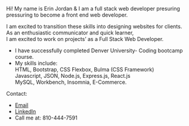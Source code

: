 Hi! My name is Erin Jordan & I am a full stack web developer presuring pressuring to become a front end web developer. <br>

I am excited to transition these skills into designing websites for clients. <br>
As an enthusiastic communicator and quick learner, <br>
I am excited to work on projects’ as a Full Stack Web Developer.

* I have successfully completed Denver University- Coding bootcamp course. <br>
* My skills include: <br>
HTML, Bootstrap, CSS Flexbox, Bulma (CSS Framework) <br>
Javascript, JSON, Node.js, Express.js, React.js <br>
MySQL, Workbench, Insomnia, E-Commerce.

Contact:
* <a href="https://erinjordan2790@gmail.com">Email</a>
* <a href="https://www.linkedin.com/in/erin-jordan-6b58a51a0/">LinkedIn</a>
* Call me at: 810-444-7591
